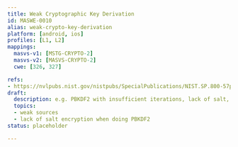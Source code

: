 ```yaml
---
title: Weak Cryptographic Key Derivation
id: MASWE-0010
alias: weak-crypto-key-derivation
platform: [android, ios]
profiles: [L1, L2]
mappings:
  masvs-v1: [MSTG-CRYPTO-2]
  masvs-v2: [MASVS-CRYPTO-2]
  cwe: [326, 327]

refs:
- https://nvlpubs.nist.gov/nistpubs/SpecialPublications/NIST.SP.800-57pt1r5.pdf
draft:
  description: e.g. PBKDF2 with insufficient iterations, lack of salt, etc.
  topics:
  - weak sources
  - lack of salt encryption when doing PBKDF2
status: placeholder

---
```



